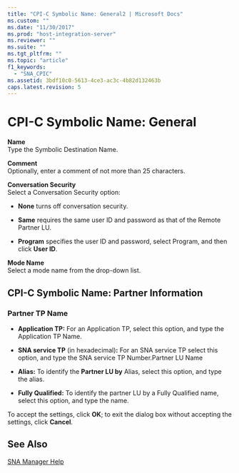 ```yaml
---
title: "CPI-C Symbolic Name: General2 | Microsoft Docs"
ms.custom: ""
ms.date: "11/30/2017"
ms.prod: "host-integration-server"
ms.reviewer: ""
ms.suite: ""
ms.tgt_pltfrm: ""
ms.topic: "article"
f1_keywords: 
  - "SNA_CPIC"
ms.assetid: 3bdf10c0-5613-4ce3-ac3c-4b82d132463b
caps.latest.revision: 5
---
```

# CPI-C Symbolic Name: General
**Name**  
 Type the Symbolic Destination Name.  
  
 **Comment**  
 Optionally, enter a comment of not more than 25 characters.  
  
 **Conversation Security**  
 Select a Conversation Security option:  
  
-   **None** turns off conversation security.  
  
-   **Same** requires the same user ID and password as that of the Remote Partner LU.  
  
-   **Program** specifies the user ID and password, select Program, and then click **User ID**.  
  
 **Mode Name**  
 Select a mode name from the drop-down list.  
  
## CPI-C Symbolic Name: Partner Information  
  
### Partner TP Name  
  
-   **Application TP:** For an Application TP, select this option, and type the Application TP Name.  
  
-   **SNA service TP** (in hexadecimal)**:** For an SNA service TP select this option, and type the SNA service TP Number.Partner LU Name  
  
-   **Alias:** To identify the **Partner LU by** Alias, select this option, and type the alias.  
  
-   **Fully Qualified:** To identify the partner LU by a Fully Qualified name, select this option, and type the name.  
  
 To accept the settings, click **OK**; to exit the dialog box without accepting the settings, click **Cancel**.  
  
## See Also  
 [SNA Manager Help](../HIS2010/sna-manager-help2.md)